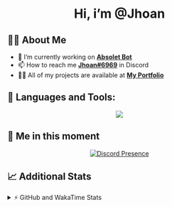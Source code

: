 <h1 align="center">Hi, i’m @Jhoan</h1>

## 🙋‍♂️ About Me

- 🔭 I’m currently working on **[Absolet Bot](https://strider.cloud)**
- 📫 How to reach me **[Jhoan#6969](https://jhoan.monster/)** in Discord
- 👨‍💻 All of my projects are available at **[My Portfolio](https://jhoan.monster)**

## 🚀 Languages and Tools:
<p align="center">
  <a href="https://skillicons.dev">
    <img src="https://skillicons.dev/icons?i=js,ts,html,css,bootstrap,nodejs,express,vscode,neovim,vim,atom,cloudflare,git,github,discord,bots,linux,mongodb,nginx,redis,wordpress,heroku&perline=11" />
  </a>
</p>
  
## 👤 Me in this moment
<p align="center">
    <a href="https://discord.com/users/612460795124776960" target="_blank" rel="nofollow">
        <img src="https://lanyard-profile-readme.vercel.app/api/612460795124776960?idleMessage=Probably%20coding%20Absolet..." alt="Discord Presence" align="center">
    </a>
</p>

## 📈 Additional Stats
<details>
    <summary>⚡ GitHub and WakaTime Stats</summary>
    <br/>

<!--START_SECTION:waka-->
![Code Time](http://img.shields.io/badge/Code%20Time-452%20hrs%2027%20mins-blue)

**🐱 My GitHub Data** 

> 🏆 912 Contributions in the Year 2022
 > 
> 📦 123.8 kB Used in GitHub's Storage 
 > 
> 💼 Opted to Hire
 > 
> 📜 4 Public Repositories 
 > 
> 🔑 34 Private Repositories  
 > 
**I'm an Early 🐤** 

```text
🌞 Morning    79 commits     ██░░░░░░░░░░░░░░░░░░░░░░░   10.88% 
🌆 Daytime    331 commits    ███████████░░░░░░░░░░░░░░   45.59% 
🌃 Evening    287 commits    ██████████░░░░░░░░░░░░░░░   39.53% 
🌙 Night      29 commits     █░░░░░░░░░░░░░░░░░░░░░░░░   3.99%

```
📅 **I'm Most Productive on Wednesday** 

```text
Monday       129 commits    ████░░░░░░░░░░░░░░░░░░░░░   17.77% 
Tuesday      115 commits    ████░░░░░░░░░░░░░░░░░░░░░   15.84% 
Wednesday    130 commits    ████░░░░░░░░░░░░░░░░░░░░░   17.91% 
Thursday     74 commits     ██░░░░░░░░░░░░░░░░░░░░░░░   10.19% 
Friday       84 commits     ███░░░░░░░░░░░░░░░░░░░░░░   11.57% 
Saturday     129 commits    ████░░░░░░░░░░░░░░░░░░░░░   17.77% 
Sunday       65 commits     ██░░░░░░░░░░░░░░░░░░░░░░░   8.95%

```


📊 **This Week I Spent My Time On** 

```text
⌚︎ Time Zone: America/Bogota

💬 Programming Languages: 
JavaScript               2 hrs 27 mins       ███████████████████░░░░░░   78.16% 
YAML                     37 mins             █████░░░░░░░░░░░░░░░░░░░░   19.84% 
JSON                     2 mins              ░░░░░░░░░░░░░░░░░░░░░░░░░   1.25% 
TypeScript               1 min               ░░░░░░░░░░░░░░░░░░░░░░░░░   0.73% 
Other                    0 secs              ░░░░░░░░░░░░░░░░░░░░░░░░░   0.01%

🔥 Editors: 
VS Code                  3 hrs 8 mins        █████████████████████████   100.0%

🐱‍💻 Projects: 
Absolet-Bot              2 hrs 58 mins       ███████████████████████░░   94.49% 
bloom-security           10 mins             █░░░░░░░░░░░░░░░░░░░░░░░░   5.51%

💻 Operating System: 
Linux                    3 hrs 8 mins        █████████████████████████   100.0%

```

**I Mostly Code in JavaScript** 

```text
JavaScript               16 repos            ████████████████░░░░░░░░░   66.67% 
Java                     3 repos             ███░░░░░░░░░░░░░░░░░░░░░░   12.5% 
TypeScript               2 repos             ██░░░░░░░░░░░░░░░░░░░░░░░   8.33% 
Shell                    1 repo              █░░░░░░░░░░░░░░░░░░░░░░░░   4.17% 
CSS                      1 repo              █░░░░░░░░░░░░░░░░░░░░░░░░   4.17%

```



 Last Updated on 14/10/2022 09:51:19 UTC
<!--END_SECTION:waka-->
</details>
